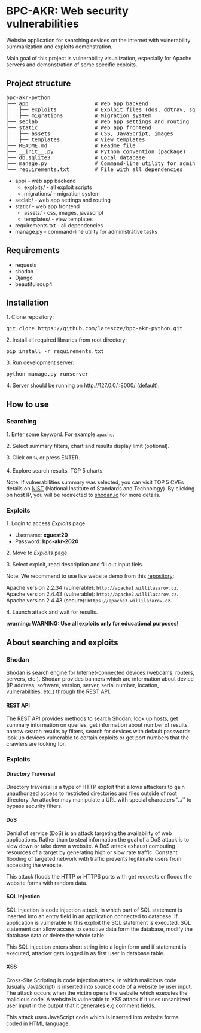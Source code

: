 <h1>BPC-AKR: Web security vulnerabilities</h1>
<p>Website application for searching devices on the internet with vulnerability summarization and exploits demonstration.</p>
<p>Main goal of this project is vulnerability visualization, especially for Apache servers and demonstration of some specific exploits.</p>

<h2>Project structure</h2>
<pre>
bpc-akr-python
├── app                     # Web app backend
│   ├── exploits            # Exploit files (dos, ddtrav, sqli, vulnscan, xss)
│   ├── migrations          # Migration system 
├── seclab                  # Web app settings and routing
├── static                  # Web app frontend
│   ├── assets              # CSS, JavaScript, images
│   ├── templates           # View templates
├── README.md               # Readme file
├── __init__.py             # Python convention (package)
├── db.sqlite3              # Local database
├── manage.py               # Command-line utility for administrative tasks
└── requirements.txt        # File with all dependencies
</pre>
<ul>
<li>app/ - web app backend
<ul>
<li>exploits/ - all exploit scripts</li>
<li>migrations/ - migration system</li>
</ul>
</li>
<li>seclab/ - web app settings and routing</li>
<li>static/ - web app frontend
<ul>
<li>assets/ - css, images, javascript</li>
<li>templates/ - view templates</li>
</ul>
</li>
<li>requirements.txt - all dependencies</li>
<li>manage.py - command-line utility for administrative tasks</li>
</ul>

<h2>Requirements</h2>
<ul>
<li>requests</li>
<li>shodan</li>
<li>Django</li>
<li>beautifulsoup4</li>
</ul>

<h2>Installation</h2>
<p>1. Clone repository:</p>
<pre>git clone https://github.com/larescze/bpc-akr-python.git</pre>
<p>2. Install all required libraries from root directory:</p>
<pre>pip install -r requirements.txt</pre>
<p>3. Run development server:</p>
<pre>python manage.py runserver</pre>
<p>4. Server should be running on http://127.0.0.1:8000/ (default).</p>

<h2>How to use</h2>
<h3>Searching</h3>
<p>1. Enter some keyword. For example <code>apache</code>.</p>
<p>2. Select summary filters, chart and results display limit (optional).</p>
<p>3. Click on <code>🔍</code> or press ENTER.</p>
<p>4. Explore search results, TOP 5 charts.</p>
<p>Note: If vulnerabilities summary was selected, you can visit TOP 5 CVEs details on <a href="https://nvd.nist.gov/">NIST</a> (National Institute of Standards and Technology). By clicking on host IP, you will be redirected to <a href="https://www.shodan.io/">shodan.io</a> for more details.</p>

<h3>Exploits</h3>
<p>1. Login to access <em>Exploits</em> page:</p>
<ul>
<li>Username: <strong>xguest20</strong></li>
<li>Password: <strong>bpc-akr-2020</strong></li>
</ul>
<p>2. Move to <em>Exploits</em> page</p>
<p>3. Select exploit, read description and fill out input fiels.</p>
<p>Note: We recommend to use live website demo from this <a href="https://github.com/larescze/bpc-akr-web">repository</a>:</p>
<p>
Apache version 2.2.34 (vulnerable): <code>http://apache1.willilazarov.cz</code>.<br>
Apache version 2.4.43 (vulnerable): <code>http://apache2.willilazarov.cz</code>.<br>
Apache version 2.4.43 (secure): <code>https://apache3.willilazarov.cz</code>.
</p>
<p>4. Launch attack and wait for results.</p>
<p><strong>:warning: WARNING: Use all exploits only for educational purposes!</strong></p>

<h2>About searching and exploits</h2>

<h3>Shodan</h3>
<p>Shodan is search engine for Internet-connected devices (webcams, routers, servers, etc.). Shodan provides banners which are information about device (IP address, software, version, server, serial number, location, vulnerabilities, etc.) through the REST API.</p>
<h4>REST API</h4>
<p>The REST API provides methods to search Shodan, look up hosts, get summary information on queries, get information about number of results, narrow search results by filters, search for devices with default passwords, look up devices vulnerable to certain exploits or get port numbers that the crawlers are looking for.</p>
<h3>Exploits</h3>

<h4>Directory Traversal</h4>
<p>Directory traversal is a type of HTTP exploit that allows attackers to gain unauthorized access to restricted directories and files outside of root directory. An attacker may manipulate a URL with special characters “../” to bypass security filters.</p>

<h4>DoS</h4>
<p>Denial of service (DoS) is an attack targeting the availability of web applications. Rather than to steal information the goal of a DoS attack is to slow down or take down a website. A DoS attack exhaust computing resources of a target by generating high or slow rate traffic. Constant flooding of targeted network with traffic prevents legitimate users from accessing the website. </p>
<p>This attack floods the HTTP or HTTPS ports with get requests or floods the website forms with random data. </p>

<h4>SQL Injection</h4>
<p>SQL injection is code injection attack, in which part of SQL statement is inserted into an entry field in an application connected to database. If application is vulnerable to this exploit the SQL statement is executed. SQL statement can allow access to sensitive data form the database, modify the database data or delete the whole table.</p>
<p>This SQL injection enters short string into a login form and if statement is executed, attacker gets logged in as first user in database table.</p>

<h4>XSS</h4>
<p>Cross-Site Scripting is code injection attack, in which malicious code (usually JavaScript) is inserted into source code of a website by user input. The attack occurs when the victim opens the website which executes the malicious code. A website is vulnerable to XSS attack if it uses unsanitized user input in the output that it generates e.g comment fields.</p>
<p>This attack uses JavaScript code which is inserted into website forms coded in HTML language.</p>
